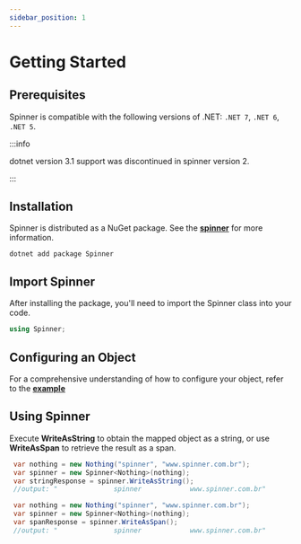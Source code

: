 ```yaml
---
sidebar_position: 1
---
```


# Getting Started

## Prerequisites

Spinner is compatible with the following versions of .NET: `.NET 7`, `.NET 6`, `.NET 5`.

:::info

dotnet version 3.1 support was discontinued in spinner version 2.

:::
   
## Installation

Spinner is distributed as a NuGet package. See the **[spinner](https://www.nuget.org/packages/Spinner/)** for more information.

```shell
dotnet add package Spinner
```

## Import Spinner

After installing the package, you'll need to import the Spinner class into your code.

```csharp
using Spinner;
```

## Configuring an Object

For a comprehensive understanding of how to configure your object, refer to the **[example](/docs/mapping-object-in-string)**

## Using Spinner

Execute **WriteAsString** to obtain the mapped object as a string, or use **WriteAsSpan** to retrieve the result as a span.

```csharp
 var nothing = new Nothing("spinner", "www.spinner.com.br");
 var spinner = new Spinner<Nothing>(nothing);
 var stringResponse = spinner.WriteAsString();   
 //output: "              spinner            www.spinner.com.br"
```

```csharp
 var nothing = new Nothing("spinner", "www.spinner.com.br");
 var spinner = new Spinner<Nothing>(nothing);
 var spanResponse = spinner.WriteAsSpan();   
 //output: "              spinner            www.spinner.com.br"
```
